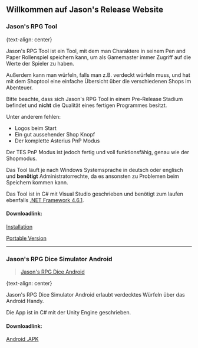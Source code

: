 ## Willkommen auf Jason's Release Website

### Jason's RPG Tool
<blockquote class="imgur-embed-pub" lang="en" data-id="a/xciV63W"><a href="//imgur.com/xciV63W"></a></blockquote><script async src="//s.imgur.com/min/embed.js" charset="utf-8"></script>{text-align: center}

Jason's RPG Tool ist ein Tool, mit dem man Charaktere in seinem Pen and Paper Rollenspiel speichern kann, um als Gamemaster immer Zugriff auf die Werte der Spieler zu haben.

Außerdem kann man würfeln, falls man z.B. verdeckt würfeln muss, und hat mit dem Shoptool eine einfache Übersicht über die verschiedenen Shops im Abenteuer.

Bitte beachte, dass sich Jason's RPG Tool in einem Pre-Release Stadium befindet und **nicht** die Qualität eines fertigen Programmes besitzt.

Unter anderem fehlen:
- Logos beim Start
- Ein gut aussehender Shop Knopf
- Der komplette Asterius PnP Modus

Der TES PnP Modus ist jedoch fertig und voll funktionsfähig, genau wie der Shopmodus.

Das Tool läuft je nach Windows Systemsprache in deutsch oder englisch und **benötigt** Administratorrechte, da es ansonsten zu Problemen beim Speichern kommen kann.

Das Tool ist in C# mit Visual Studio geschrieben und benötigt zum laufen ebenfalls [.NET Framework 4.6.1](https://www.microsoft.com/de-ch/download/details.aspx?id=49982).

#### Downloadlink:

[Installation](https://github.com/Jason360x/jason360x.github.io/releases/download/v0.6-alpha.2/Installer.7z)

[Portable Version](https://github.com/Jason360x/jason360x.github.io/releases/download/v0.6-alpha.2/JasonsRPGTool.7z)

----

### Jason's RPG Dice Simulator Android
<blockquote class="imgur-embed-pub" lang="en" data-id="a/f2bGIbh"><a href="//imgur.com/f2bGIbh">Jason&#39;s RPG Dice Android</a></blockquote><script async src="//s.imgur.com/min/embed.js" charset="utf-8"></script>{text-align: center}

Jason's RPG Dice Simulator Android erlaubt verdecktes Würfeln über das Android Handy.

Die App ist in C# mit der Unity Engine geschrieben.

#### Downloadlink:

[Android .APK](https://github.com/Jason360x/jason360x.github.io/releases/download/v1.0/JasonsRPGDiceAndroid.7z)